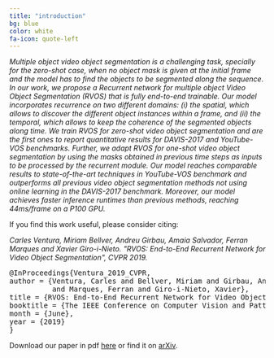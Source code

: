 ```yaml
---
title: "introduction"
bg: blue
color: white
fa-icon: quote-left
---
```


*Multiple object video object segmentation is a challenging task, specially for the zero-shot case, when no object mask is given at the initial frame and the model has to find the objects to be segmented along the sequence. In our work, we propose a Recurrent network for multiple object Video Object Segmentation (RVOS) that is fully end-to-end trainable. Our model incorporates recurrence on two different
domains: (i) the spatial, which allows to discover the different object instances within a frame, and (ii) the temporal, which allows to keep the coherence of the segmented objects along time. We train RVOS for zero-shot video object segmentation and are the first ones to report quantitative results for DAVIS-2017 and YouTube-VOS benchmarks. Further, we adapt RVOS for one-shot video object segmentation
by using the masks obtained in previous time steps as inputs to be processed by the recurrent module. Our model reaches comparable results to state-of-the-art techniques in YouTube-VOS benchmark and outperforms all previous video object segmentation methods not using online learning in the DAVIS-2017 benchmark. Moreover, our model achieves faster inference runtimes than previous methods, reaching 44ms/frame on a P100 GPU.*

If you find this work useful, please consider citing:

<i>
Carles Ventura, Miriam Bellver, Andreu Girbau, Amaia Salvador, Ferran Marques and Xavier Giro-i-Nieto. "RVOS: End-to-End Recurrent Network for Video Object Segmentation", CVPR 2019.
</i>

<pre>
@InProceedings{Ventura_2019_CVPR,
author = {Ventura, Carles and Bellver, Miriam and Girbau, Andreu and Salvador, Amaia 
          and Marques, Ferran and Giro-i-Nieto, Xavier},
title = {RVOS: End-to-End Recurrent Network for Video Object Segmentation},
booktitle = {The IEEE Conference on Computer Vision and Pattern Recognition (CVPR)},
month = {June},
year = {2019}
}
</pre>

Download our paper in pdf [here](https://github.com/imatge-upc/rvos/raw/master/rvos-2019-cvpr-cameraready.pdf) or find it on [arXiv](https://arxiv.org/abs/1903.05612).
